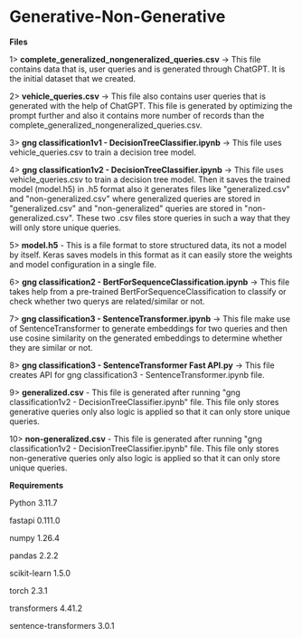 # Generative-Non-Generative

**Files**

1> **complete_generalized_nongeneralized_queries.csv** -> This file contains data that is, user queries and is generated through ChatGPT. It is the initial dataset that we created.

2> **vehicle_queries.csv** -> This file also contains user queries that is generated with the help of ChatGPT. This file is generated by optimizing the prompt further and also it contains more number of records than the complete_generalized_nongeneralized_queries.csv.

3> **gng classification1v1 - DecisionTreeClassifier.ipynb** -> This file uses vehicle_queries.csv to train a decision tree model.

4> **gng classification1v2 - DecisionTreeClassifier.ipynb** -> This file uses vehicle_queries.csv to train a decision tree model. Then it saves the trained model (model.h5) in .h5 format also it generates files like "generalized.csv" and "non-generalized.csv" where generalized queries are stored in "generalized.csv" and "non-generalized" queries are stored in "non-generalized.csv". These two .csv files store queries in such a way that they will only store unique queries.

5> **model.h5** -  This is a file format to store structured data, its not a model by itself. Keras saves models in this format as it can easily store the weights and model configuration in a single file.

6> **gng classification2 - BertForSequenceClassification.ipynb** -> This file takes help from a pre-trained BertForSequenceClassification to classify or check whether two querys are related/similar or not.

7> **gng classification3 - SentenceTransformer.ipynb** -> This file make use of SentenceTransformer to generate embeddings for two queries and then use cosine similarity on the generated embeddings to determine whether they are similar or not.

8> **gng classification3 - SentenceTransformer Fast API.py** -> This file creates API for gng classification3 - SentenceTransformer.ipynb file.

9> **generalized.csv** - This file is generated after running "gng classification1v2 - DecisionTreeClassifier.ipynb" file. This file only stores generative queries only also logic is applied so that it can only store unique queries.

10> **non-generalized.csv** - This file is generated after running "gng classification1v2 - DecisionTreeClassifier.ipynb" file. This file only stores non-generative queries only also logic is applied so that it can only store unique queries.



**Requirements**

Python 3.11.7

fastapi 0.111.0

numpy 1.26.4

pandas 2.2.2

scikit-learn 1.5.0

torch 2.3.1

transformers 4.41.2

sentence-transformers 3.0.1

